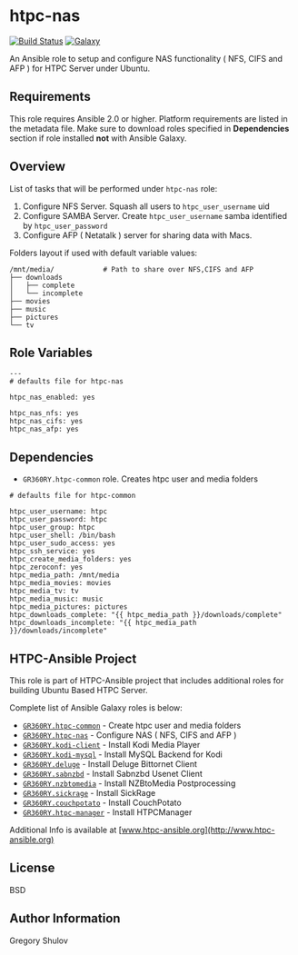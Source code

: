 htpc-nas
===========
[![Build Status](https://travis-ci.org/GR360RY/ansible-role-htpc-nas.svg?branch=master)](https://travis-ci.org/GR360RY/ansible-role-htpc-nas) [![Galaxy](http://img.shields.io/badge/galaxy-GR360RY.htpc--nas-green.svg?style=flat-square)](https://galaxy.ansible.com/GR360RY/htpc-nas/)

An Ansible role to setup and configure NAS functionality ( NFS, CIFS and AFP ) for HTPC Server under Ubuntu.

Requirements
------------

This role requires Ansible 2.0 or higher. Platform requirements are listed in the metadata file.
Make sure to download roles specified in **Dependencies** section if role installed **not** with Ansible Galaxy.

Overview
--------

List of tasks that will be performed under `htpc-nas` role:

1. Configure NFS Server. Squash all users to `htpc_user_username` uid
2. Configure SAMBA Server. Create `htpc_user_username` samba identified by `htpc_user_password`
3. Configure AFP ( Netatalk ) server for sharing data with Macs.

Folders layout if used with default variable values:

```
/mnt/media/            # Path to share over NFS,CIFS and AFP
├── downloads               
│   ├── complete
│   └── incomplete
├── movies
├── music
├── pictures
└── tv
```

Role Variables
--------------

```
---
# defaults file for htpc-nas

htpc_nas_enabled: yes

htpc_nas_nfs: yes
htpc_nas_cifs: yes
htpc_nas_afp: yes
```

Dependencies
------------

* `GR360RY.htpc-common` role. Creates htpc user and media folders

```
# defaults file for htpc-common

htpc_user_username: htpc
htpc_user_password: htpc
htpc_user_group: htpc
htpc_user_shell: /bin/bash
htpc_user_sudo_access: yes
htpc_ssh_service: yes
htpc_create_media_folders: yes
htpc_zeroconf: yes
htpc_media_path: /mnt/media
htpc_media_movies: movies
htpc_media_tv: tv
htpc_media_music: music
htpc_media_pictures: pictures
htpc_downloads_complete: "{{ htpc_media_path }}/downloads/complete"
htpc_downloads_incomplete: "{{ htpc_media_path }}/downloads/incomplete"
```

HTPC-Ansible Project
--------------------

This role is part of HTPC-Ansible project that includes additional roles for building Ubuntu Based HTPC Server.

Complete list of Ansible Galaxy roles is below:

- [`GR360RY.htpc-common`](https://galaxy.ansible.com/GR360RY/htpc-common) - Create htpc user and media folders
- [`GR360RY.htpc-nas`](https://galaxy.ansible.com/GR360RY/htpc-nas) - Configure NAS ( NFS, CIFS and AFP )
- [`GR360RY.kodi-client`](https://galaxy.ansible.com/GR360RY/kodi-client) - Install Kodi Media Player
- [`GR360RY.kodi-mysql`](https://galaxy.ansible.com/GR360RY/kodi-mysql) - Install MySQL Backend for Kodi
- [`GR360RY.deluge`](https://galaxy.ansible.com/GR360RY/deluge) - Install Deluge Bittornet Client
- [`GR360RY.sabnzbd`](https://galaxy.ansible.com/GR360RY/sabnzbd) - Install Sabnzbd Usenet Client
- [`GR360RY.nzbtomedia`](https://galaxy.ansible.com/GR360RY/nzbtomedia) - Install NZBtoMedia Postprocessing
- [`GR360RY.sickrage`](https://galaxy.ansible.com/GR360RY/sickrage) - Install SickRage
- [`GR360RY.couchpotato`](https://galaxy.ansible.com/GR360RY/couchpotato) - Install CouchPotato
- [`GR360RY.htpc-manager`](https://galaxy.ansible.com/GR360RY/htpc-manager) - Install HTPCManager

Additional Info is available at [www.htpc-ansible.org](http://www.htpc-ansible.org)

License
-------

BSD

Author Information
------------------

Gregory Shulov